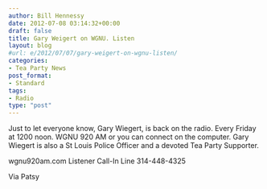 ```yaml
---
author: Bill Hennessy
date: 2012-07-08 03:14:32+00:00
draft: false
title: Gary Weigert on WGNU. Listen
layout: blog
#url: e/2012/07/07/gary-weigert-on-wgnu-listen/
categories:
- Tea Party News
post_format:
- Standard
tags:
- Radio
type: "post"
---
```


> 
Just to let everyone know, Gary Wiegert, is back on the radio. Every Friday at 1200 noon. WGNU 920 AM or you can connect on the computer. 
Gary Wiegert is also a St Louis Police Officer and a devoted Tea Party Supporter.




wgnu920am.com
Listener Call-In Line 314-448-4325

Via Patsy
